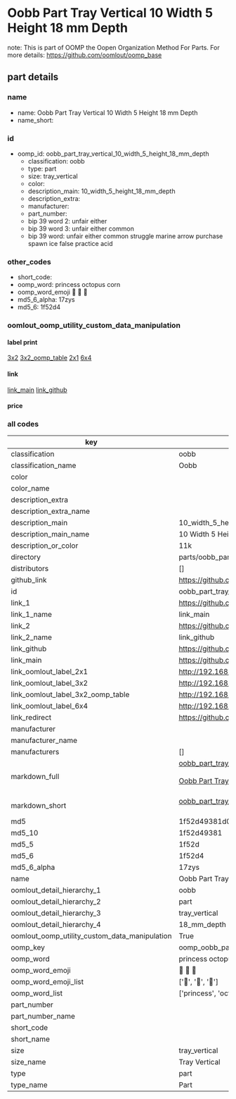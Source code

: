 # Oobb Part Tray Vertical 10 Width 5 Height 18 mm Depth  

note: This is part of OOMP the Oopen Organization Method For Parts. For more details: https://github.com/oomlout/oomp_base

##  part details
  







### name
* name: Oobb Part Tray Vertical 10 Width 5 Height 18 mm Depth
* name_short: 
### id
* oomp_id: oobb_part_tray_vertical_10_width_5_height_18_mm_depth
  * classification: oobb
  * type: part
  * size: tray_vertical
  * color: 
  * description_main: 10_width_5_height_18_mm_depth
  * description_extra: 
  * manufacturer: 
  * part_number: 
  * bip 39 word 2: unfair either
  * bip 39 word 3: unfair either common
  * bip 39 word: unfair either common struggle marine arrow purchase spawn ice false practice acid

### other_codes
* short_code: 
* oomp_word: princess octopus corn
* oomp_word_emoji :princess: :octopus: :corn:
* md5_6_alpha: 17zys
* md5_6: 1f52d4






### oomlout_oomp_utility_custom_data_manipulation
#### label print
[3x2](http://192.168.1.245:1112/?label=oomp%2017zys)
[3x2_oomp_table](http://192.168.1.108:1112/?label=oomp%2017zys)
[2x1](http://192.168.1.242:1112/?label=oomp%2017zys)
[6x4](http://192.168.1.55:1112/?label=oomp%2017zys)    

#### link

[link_main](https://github.com/oomlout/oomlout_oomp_version_1_messy/tree/main/parts/oobb_part_tray_vertical_10_width_5_height_18_mm_depth) [link_github](https://github.com/oomlout/oomlout_oomp_version_1_messy/tree/main/parts/oobb_part_tray_vertical_10_width_5_height_18_mm_depth)                             

#### price







### all codes 
| key | value |  
| --- | --- |  
| classification | oobb |  
| classification_name | Oobb |  
| color |  |  
| color_name |  |  
| description_extra |  |  
| description_extra_name |  |  
| description_main | 10_width_5_height_18_mm_depth |  
| description_main_name | 10 Width 5 Height 18 mm Depth |  
| description_or_color | 11k |  
| directory | parts/oobb_part_tray_vertical_10_width_5_height_18_mm_depth |  
| distributors | [] |  
| github_link | https://github.com/oomlout/oomlout_oomp_part_src/tree/main/parts/oobb_part_tray_vertical_10_width_5_height_18_mm_depth |  
| id | oobb_part_tray_vertical_10_width_5_height_18_mm_depth |  
| link_1 | https://github.com/oomlout/oomlout_oomp_version_1_messy/tree/main/parts/oobb_part_tray_vertical_10_width_5_height_18_mm_depth |  
| link_1_name | link_main |  
| link_2 | https://github.com/oomlout/oomlout_oomp_version_1_messy/tree/main/parts/oobb_part_tray_vertical_10_width_5_height_18_mm_depth |  
| link_2_name | link_github |  
| link_github | https://github.com/oomlout/oomlout_oomp_version_1_messy/tree/main/parts/oobb_part_tray_vertical_10_width_5_height_18_mm_depth |  
| link_main | https://github.com/oomlout/oomlout_oomp_version_1_messy/tree/main/parts/oobb_part_tray_vertical_10_width_5_height_18_mm_depth |  
| link_oomlout_label_2x1 | http://192.168.1.242:1112/?label=oomp%2017zys |  
| link_oomlout_label_3x2 | http://192.168.1.245:1112/?label=oomp%2017zys |  
| link_oomlout_label_3x2_oomp_table | http://192.168.1.108:1112/?label=oomp%2017zys |  
| link_oomlout_label_6x4 | http://192.168.1.55:1112/?label=oomp%2017zys |  
| link_redirect | https://github.com/oomlout/oomlout_oomp_version_1_messy/tree/main/parts/oobb_part_tray_vertical_10_width_5_height_18_mm_depth |  
| manufacturer |  |  
| manufacturer_name |  |  
| manufacturers | [] |  
| markdown_full | [oobb_part_tray_vertical_10_width_5_height_18_mm_depth](none)<br>[](none)<br>[Oobb Part Tray Vertical 10 Width 5 Height 18 Mm Depth](none)<br><br> |  
| markdown_short | [oobb_part_tray_vertical_10_width_5_height_18_mm_depth](none)<br><br> |  
| md5 | 1f52d49381d0b5c432c40d745cd1c768 |  
| md5_10 | 1f52d49381 |  
| md5_5 | 1f52d |  
| md5_6 | 1f52d4 |  
| md5_6_alpha | 17zys |  
| name | Oobb Part Tray Vertical 10 Width 5 Height 18 mm Depth |  
| oomlout_detail_hierarchy_1 | oobb |  
| oomlout_detail_hierarchy_2 | part |  
| oomlout_detail_hierarchy_3 | tray_vertical |  
| oomlout_detail_hierarchy_4 | 18_mm_depth |  
| oomlout_oomp_utility_custom_data_manipulation | True |  
| oomp_key | oomp_oobb_part_tray_vertical_10_width_5_height_18_mm_depth |  
| oomp_word | princess octopus corn |  
| oomp_word_emoji | :princess: :octopus: :corn: |  
| oomp_word_emoji_list | [':princess:', ':octopus:', ':corn:'] |  
| oomp_word_list | ['princess', 'octopus', 'corn'] |  
| part_number |  |  
| part_number_name |  |  
| short_code |  |  
| short_name |  |  
| size | tray_vertical |  
| size_name | Tray Vertical |  
| type | part |  
| type_name | Part |  

